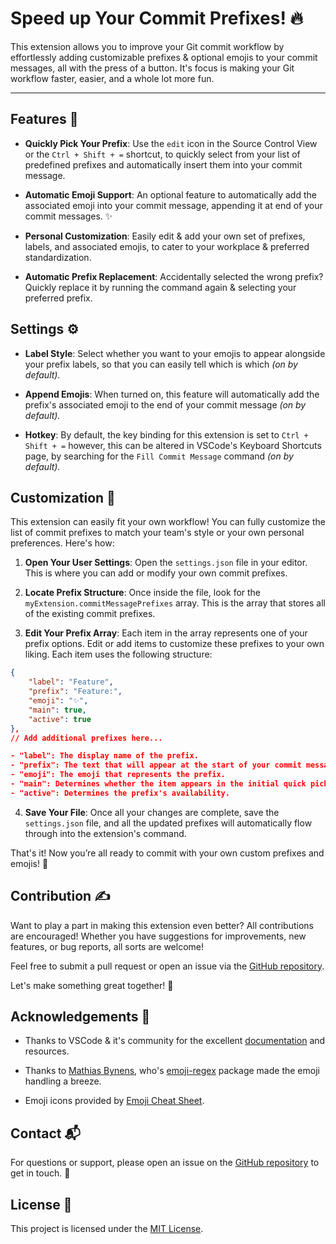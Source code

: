 # Speed up Your Commit Prefixes! 🔥

This extension allows you to improve your Git commit workflow by effortlessly adding customizable prefixes & optional emojis to your commit messages, all with the press of a button. It's focus is making your Git workflow faster, easier, and a whole lot more fun.

---

## Features 🎉

-  **Quickly Pick Your Prefix**: Use the `edit` icon in the Source Control View or the  `Ctrl + Shift + =` shortcut, to quickly select from your list of predefined prefixes and automatically insert them into your commit message.

-  **Automatic Emoji Support**: An optional feature to automatically add the associated emoji into your commit message, appending it at end of your commit messages. ✨

-  **Personal Customization**: Easily edit & add your own set of prefixes, labels, and associated emojis, to cater to your workplace & preferred standardization.

-  **Automatic Prefix Replacement**: Accidentally selected the wrong prefix? Quickly replace it by running the command again & selecting your preferred prefix.

## Settings ⚙️

-  **Label Style**: Select whether you want to your emojis to appear alongside your prefix labels, so that you can easily tell which is which *(on by default).*

-  **Append Emojis**: When turned on, this feature will automatically add the prefix's associated emoji to the end of your commit message *(on by default).*

-  **Hotkey**: By default, the key binding for this extension is set to `Ctrl + Shift + =` however, this can be altered in VSCode's Keyboard Shortcuts page, by searching for the `Fill Commit Message` command *(on by default).*

## Customization 🎨

This extension can easily fit your own workflow! You can fully customize the list of commit prefixes to match your team's style or your own personal preferences. Here's how:

1.  **Open Your User Settings**: Open the `settings.json` file in your editor. This is where you can add or modify your own commit prefixes.

2.  **Locate Prefix Structure**: Once inside the file, look for the `myExtension.commitMessagePrefixes` array. This is the array that stores all of the existing commit prefixes.

3.  **Edit Your Prefix Array**: Each item in the array represents one of your prefix options. Edit or add items to customize these prefixes to your own liking. Each item uses the following structure:

```json
{
	"label": "Feature",
	"prefix": "Feature:",
	"emoji": "✨",
	"main": true,
	"active": true
},
// Add additional prefixes here...
```

```json
- "label": The display name of the prefix.
- "prefix": The text that will appear at the start of your commit message.
- "emoji": The emoji that represents the prefix.
- "main": Determines whether the item appears in the initial quick pick, or requires a search.
- "active": Determines the prefix's availability.
```


4.  **Save Your File**: Once all your changes are complete, save the `settings.json` file, and all the updated prefixes will automatically flow through into the extension's command.

That's it! Now you’re all ready to commit with your own custom prefixes and emojis! 🎉

## Contribution ✍️

Want to play a part in making this extension even better? All contributions are encouraged! Whether you have suggestions for improvements, new features, or bug reports, all sorts are welcome!

Feel free to submit a pull request or open an issue via the [GitHub repository](https://github.com/FinnMidd/commit-prefixes).

Let's make something great together! 🚀

## Acknowledgements 🙌

- Thanks to VSCode & it's community for the excellent [documentation](https://code.visualstudio.com/api/references/vscode-api) and resources.

- Thanks to [Mathias Bynens](https://mathiasbynens.be/), who's [emoji-regex](https://www.npmjs.com/package/emoji-regex) package made the emoji handling a breeze.

- Emoji icons provided by [Emoji Cheat Sheet](https://www.webfx.com/tools/emoji-cheat-sheet/).

## Contact 📬

For questions or support, please open an issue on the [GitHub repository](https://github.com/FinnMidd/commit-prefixes) to get in touch. 📨

## License 📜

This project is licensed under the [MIT License](LICENSE).